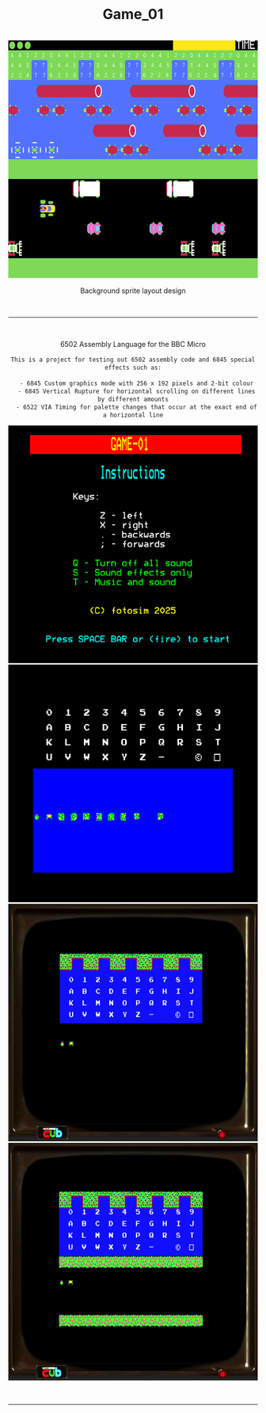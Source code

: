 <br />
<div align="center">
  <h1>Game_01</h1>
  <br>
  <a href="https://github.com/simonamoore/game_01">
    <img src="images/design_01.png" alt="design" width="640" height="480">
  </a>
  <p align="center">
    Background sprite layout design
  </p>
  <br><hr><br>
  <p align="center">
    6502 Assembly Language for the BBC Micro

    This is a project for testing out 6502 assembly code and 6845 special effects such as:
    
      - 6845 Custom graphics mode with 256 x 192 pixels and 2-bit colour
      - 6845 Vertical Rupture for horizontal scrolling on different lines by different amounts
      - 6522 VIA Timing for palette changes that occur at the exact end of a horizontal line
  </p>
</div>
<div align="center">
  <a href="https://github.com/simonamoore/game_01">
    <img src="images/screenshot_01.png" alt="design" width="640" height="480">
  </a>
  <a href="https://github.com/simonamoore/game_01">
    <img src="images/screenshot_02.png" alt="design" width="640" height="480">
  </a>
  <a href="https://github.com/simonamoore/game_01">
    <img src="images/screenshot_03.png" alt="design" width="640" height="480">
  </a>
  <a href="https://github.com/simonamoore/game_01">
    <img src="images/screenshot_04.png" alt="design" width="640" height="480">
  </a>

<br><hr><br>